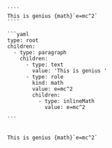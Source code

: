 `````{tabbed} Markup
````
This is genius {math}`e=mc^2`
````
`````

`````{tabbed} AST
```yaml
type: root
children:
  - type: paragraph
    children:
      - type: text
        value: 'This is genius '
      - type: role
        kind: math
        value: e=mc^2
        children:
          - type: inlineMath
            value: e=mc^2

```
`````

`````{tabbed} Render

This is genius {math}`e=mc^2`

`````


